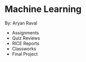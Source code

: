# Machine Learning
By: Aryan Raval

- Assignments
- Quiz Reviews
- RICE Reports
- Classworks
- Final Project
